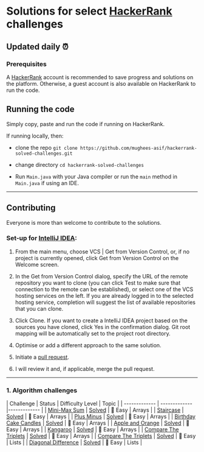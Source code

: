 # Solutions for select [HackerRank](https://www.hackerrank.com/mughees460) challenges

## Updated daily :alarm_clock:

### Prerequisites

A [HackerRank](https://www.hackerrank.com/) account is recommended to save progress and solutions on the platform. Otherwise, a guest account is also available on HackerRank to run the code.

## Running the code 

Simply copy, paste and run the code if running on HackerRank.

If running locally, then: 

* clone the repo ```git clone https://github.com/mughees-asif/hackerrank-solved-challenges.git```

* change directory ```cd hackerrank-solved-challenges``` 

* Run ```Main.java``` with your Java compiler or run the ```main``` method in ```Main.java``` if using an IDE.

----------------------------------------------------------------------------------------------

## Contributing

Everyone is more than welcome to contribute to the solutions.

### Set-up for [IntelliJ IDEA](https://www.jetbrains.com/idea/download/#section=windows):
1. From the main menu, choose VCS | Get from Version Control, or, if no project is currently opened, click Get from Version Control on the Welcome screen.

2. In the Get from Version Control dialog, specify the URL of the remote repository you want to clone (you can click Test to make sure that connection to the remote can be established), or select one of the VCS hosting services on the left. If you are already logged in to the selected hosting service, completion will suggest the list of available repositories that you can clone.

3. Click Clone. If you want to create a IntelliJ IDEA project based on the sources you have cloned, click Yes in the confirmation dialog. Git root mapping will be automatically set to the project root directory.

4. Optimise or add a different approach to the same solution.

5. Initiate a [pull request](https://help.github.com/en/github/collaborating-with-issues-and-pull-requests/about-pull-requests).

6. I will review it and, if applicable, merge the pull request. 

----------------------------------------------------------------------------------------------

### 1. Algorithm challenges

| Challenge  | Status |  Difficulty Level  |  Topic  |
| ------------- | ------------- |------------- |
|  [Mini-Max Sum](https://www.hackerrank.com/challenges/mini-max-sum/problem) | [Solved](https://github.com/mughees-asif/hackerrank-solved-challenges/blob/master/algorithms/miniMaxChallenge/src/com/mughees/Main.java)  |  :green_book: Easy  |  Arrays  |
| [Staircase](https://www.hackerrank.com/challenges/staircase/problem)  | [Solved](https://github.com/mughees-asif/hackerrank-solved-challenges/blob/master/algorithms/Staircase/src/com/mughees/Main.java)  |  :green_book: Easy  |  Arrays  |
| [Plus Minus](https://www.hackerrank.com/challenges/plus-minus/problem)  | [Solved](https://github.com/mughees-asif/hackerrank-solved-challenges/blob/master/algorithms/plusMinus/src/com/mughees/Main.java)  |  :green_book: Easy  |  Arrays  |
| [Birthday Cake Candles](https://www.hackerrank.com/challenges/birthday-cake-candles/problem)  | [Solved](https://github.com/mughees-asif/hackerrank-solved-challenges/blob/master/algorithms/BirthdayCakeCandles/src/com/mughees/Main.java)  |  :green_book: Easy  |  Arrays  |
| [Apple and Orange](https://www.hackerrank.com/challenges/apple-and-orange/problem)  | [Solved](https://github.com/mughees-asif/hackerrank-solved-challenges/blob/master/algorithms/AppleandOrange/src/com/mughees/Main.java)  |  :green_book: Easy  |  Arrays  |
| [Kangaroo](https://www.hackerrank.com/challenges/kangaroo/problem)  | [Solved](https://github.com/mughees-asif/hackerrank-solved-challenges/blob/master/algorithms/Kangaroo/src/com/mughees/Main.java)  |  :green_book: Easy  |  Arrays  |
| [Compare The Triplets](https://www.hackerrank.com/challenges/compare-the-triplets/problem)  | [Solved](https://github.com/mughees-asif/hackerrank-solved-challenges/blob/master/algorithms/CompareTheTriplets/src/com/mughees/Main.java)  |  :green_book: Easy  |  Arrays  |
| [Compare The Triplets](https://www.hackerrank.com/challenges/compare-the-triplets/problem)  | [Solved](https://github.com/mughees-asif/hackerrank-solved-challenges/blob/master/algorithms/CompareTheTriplets/src/com/mughees/Main.java)  |  :green_book: Easy  |  Lists |
| [Diagonal Difference](https://www.hackerrank.com/challenges/diagonal-difference/problem)  | [Solved](https://github.com/mughees-asif/hackerrank-solved-challenges/blob/master/algorithms/DiagonalDifference/src/com/mughees/Main.java)  |  :green_book: Easy  |  Lists |

